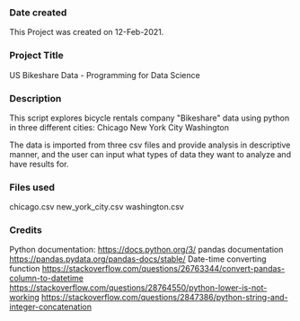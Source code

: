 ### Date created
This Project was created on 12-Feb-2021.

### Project Title
US Bikeshare Data - Programming for Data Science

### Description
This script explores bicycle rentals company "Bikeshare" data using python in three different cities:
Chicago
New York City
Washington

The data is imported from three csv files and provide analysis in descriptive manner, and the user can input what types of data they want to analyze and have results for.

### Files used
chicago.csv
new_york_city.csv
washington.csv

### Credits
Python documentation:
https://docs.python.org/3/
pandas documentation
https://pandas.pydata.org/pandas-docs/stable/
Date-time converting function
https://stackoverflow.com/questions/26763344/convert-pandas-column-to-datetime
https://stackoverflow.com/questions/28764550/python-lower-is-not-working
https://stackoverflow.com/questions/2847386/python-string-and-integer-concatenation
